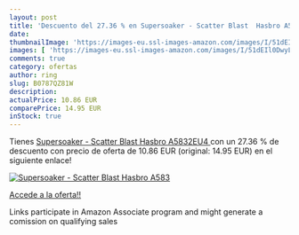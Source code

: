 ```yaml
---
layout: post
title: 'Descuento del 27.36 % en Supersoaker - Scatter Blast  Hasbro A583'
date: 
thumbnailImage: 'https://images-eu.ssl-images-amazon.com/images/I/51dEIl0DwyL._SL200_.jpg'
images: [ 'https://images-eu.ssl-images-amazon.com/images/I/51dEIl0DwyL._SL200_.jpg' ]
comments: true
category: ofertas
author: ring
slug: B0787QZ81W
description:
actualPrice: 10.86 EUR
comparePrice: 14.95 EUR
inStock: true
---
```


Tienes [Supersoaker - Scatter Blast  Hasbro A5832EU4 ](https://www.amazon.es/dp/B0787QZ81W/?tag=tolees-21) con un 27.36 % de descuento con precio de oferta de 10.86 EUR (original: 14.95 EUR) en el siguiente enlace!

[![Supersoaker - Scatter Blast  Hasbro A583](https://images-eu.ssl-images-amazon.com/images/I/51dEIl0DwyL._SL200_.jpg)](https://www.amazon.es/dp/B0787QZ81W/?tag=tolees-21)

[Accede a la oferta!!](https://www.amazon.es/dp/B0787QZ81W/?tag=tolees-21)

Links participate in Amazon Associate program and might generate a comission on qualifying sales


